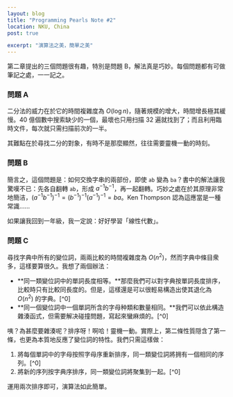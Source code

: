 ```yaml
---
layout: blog
title: "Programming Pearls Note #2"
location: NKU, China
post: true

excerpt: "演算法之美，簡單之美"
---
```


第二章提出的三個問題很有趣，特別是問題 B，解法真是巧妙。每個問題都有可做筆記之處，一一記之。

### 問題 A ###
二分法的威力在於它的時間複雜度為 $O(\log n)$，隨著規模的增大，時間增長極其緩慢。40 億個數中搜索缺少的一個，最壞也只用扫描 32 遍就找到了；而且利用臨時文件，每次就只需扫描前次的一半。

其難點在於尋找二分的對象，有時不是那麼顯然，往往需要靈機一動的時刻。

### 問題 B ###
簡言之，這個問題是：如何交換字串的兩部份，即使 `ab` 變為 `ba`？書中的解法讓我驚嘆不已：先各自翻轉 `ab`，形成 $a^{-1}b^{-1}$，再一起翻轉。巧妙之處在於其原理非常地簡洁，$(a^{-1}b^{-1})^{-1} = (b^{-1})^{-1}(a^{-1})^{-1} = ba$。Ken Thompson 認為這應當是一種常識……

如果讓我回到一年級，我一定說：好好學習「線性代數」。

### 問題 C ###
尋找字典中所有的變位詞，兩兩比較的時間複雜度為 $O(n^{2})$，然而字典中條目衆多，這樣要算很久。我想了兩個辦法：

- **同一類變位詞中的單詞長度相等。**那麼我們可以對字典按單詞長度排序，比較時只有比較同長度的。但是，這樣還是可以很輕易構造出使其退化為 $O(n^{2})$ 的字典。[^0]
- **同一個變位詞中一個單詞所含的字母种類和數量相同。**我們可以依此構造雜湊函式，但需要解决碰撞問題，寫起來蠻麻煩的。[^0]

咦？為甚麼要雜湊呢？排序呀！啊哈！靈機一動。實際上，第二條性質隠含了第一條，也更為本質地反應了變位詞的特性。我們只需這樣做：

1. 將每個單詞中的字母按照字母序重新排序，同一類變位詞將拥有一個相同的序列。[^0]
2. 將新的序列按字典序排序，同一類變位詞將聚集到一起。[^0]

運用兩次排序即可，演算法如此簡單。
